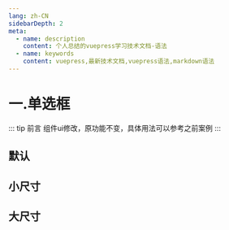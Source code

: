 ```yaml
---
lang: zh-CN
sidebarDepth: 2
meta:
  - name: description
    content: 个人总结的vuepress学习技术文档-语法
  - name: keywords
    content: vuepress,最新技术文档,vuepress语法,markdown语法
---
```


# 一.单选框

::: tip 前言
组件ui修改，原功能不变，具体用法可以参考之前案例
:::

## 默认

<preview path="./radio-default.vue"></preview>

## 小尺寸

<preview path="./radio-small.vue"></preview>

## 大尺寸

<preview path="./radio-large.vue"></preview>